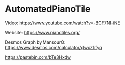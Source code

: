 # AutomatedPianoTile

Video:
https://www.youtube.com/watch?v=-BCF7NI-iNE

Website:
https://www.pianotiles.org/

Desmos Graph by MansourQ:
https://www.desmos.com/calculator/glwxz1ifyq



https://pastebin.com/bTe3Hxdw
